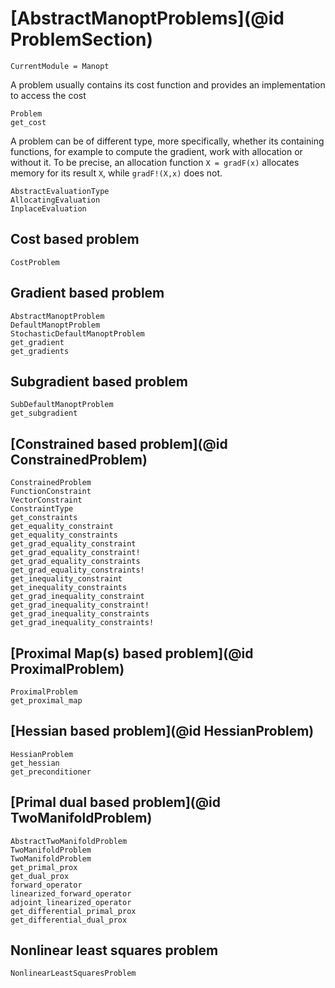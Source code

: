 # [AbstractManoptProblems](@id ProblemSection)

```@meta
CurrentModule = Manopt
```

A problem usually contains its cost function and provides an
implementation to access the cost

```@docs
Problem
get_cost
```

A problem can be of different type, more specifically, whether its containing functions,
for example to compute the gradient, work with allocation or without it. To be precise, an
allocation function `X = gradF(x)` allocates memory for its result `X`, while `gradF!(X,x)` does not.

```@docs
AbstractEvaluationType
AllocatingEvaluation
InplaceEvaluation
```

## Cost based problem

```@docs
CostProblem
```

## Gradient based problem

```@docs
AbstractManoptProblem
DefaultManoptProblem
StochasticDefaultManoptProblem
get_gradient
get_gradients
```

## Subgradient based problem

```@docs
SubDefaultManoptProblem
get_subgradient
```

## [Constrained based problem](@id ConstrainedProblem)

```@docs
ConstrainedProblem
FunctionConstraint
VectorConstraint
ConstraintType
get_constraints
get_equality_constraint
get_equality_constraints
get_grad_equality_constraint
get_grad_equality_constraint!
get_grad_equality_constraints
get_grad_equality_constraints!
get_inequality_constraint
get_inequality_constraints
get_grad_inequality_constraint
get_grad_inequality_constraint!
get_grad_inequality_constraints
get_grad_inequality_constraints!
```

## [Proximal Map(s) based problem](@id ProximalProblem)

```@docs
ProximalProblem
get_proximal_map
```

## [Hessian based problem](@id HessianProblem)

```@docs
HessianProblem
get_hessian
get_preconditioner
```

## [Primal dual based problem](@id TwoManifoldProblem)

```@docs
AbstractTwoManifoldProblem
TwoManifoldProblem
TwoManifoldProblem
get_primal_prox
get_dual_prox
forward_operator
linearized_forward_operator
adjoint_linearized_operator
get_differential_primal_prox
get_differential_dual_prox
```

## Nonlinear least squares problem

```@docs
NonlinearLeastSquaresProblem
```
